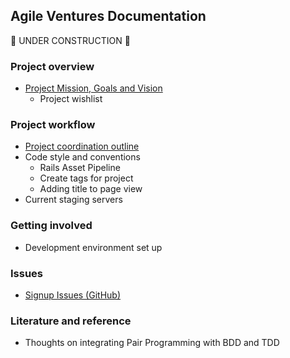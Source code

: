 ## Agile Ventures Documentation

:construction: UNDER CONSTRUCTION :construction:

### Project overview
* [Project Mission, Goals and Vision](mission_statement.md)
    * Project wishlist

### Project workflow
* [Project coordination outline](project_coordination_outline.md)
* Code style and conventions
    * Rails Asset Pipeline
    * Create tags for project
    * Adding title to page view
* Current staging servers

### Getting involved
* Development environment set up

### Issues
* [Signup Issues (GitHub)](solutions_for_signup_issues.md)

### Literature and reference
* Thoughts on integrating Pair Programming with BDD and TDD
